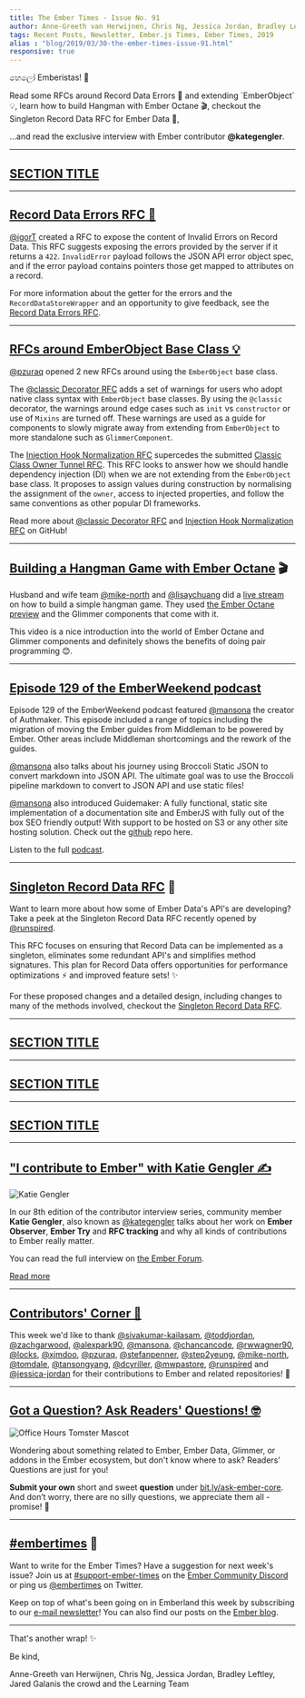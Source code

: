```yaml
---
title: The Ember Times - Issue No. 91
author: Anne-Greeth van Herwijnen, Chris Ng, Jessica Jordan, Bradley Leftley, Jared Galanis the crowd
tags: Recent Posts, Newsletter, Ember.js Times, Ember Times, 2019
alias : "blog/2019/03/30-the-ember-times-issue-91.html"
responsive: true
---
```


හෙලෝ Emberistas! 🐹

<SOME-INTRO-HERE-TO-KEEP-THEM-SUBSCRIBERS-READING>
<!--alex ignore hangman-hangwoman-->
Read some RFCs around Record Data Errors 📇 and extending `EmberObject` 💡, learn how to build Hangman with Ember Octane 🎬, checkout the Singleton Record Data RFC for Ember Data 💾,


...and read the exclusive interview with Ember contributor **@kategengler**.

---

## [SECTION TITLE](#section-url)


---

## [Record Data Errors RFC 📇](https://github.com/emberjs/rfcs/pull/465)

<!--alex ignore invalid-->
[@igorT](https://github.com/igorT) created a RFC to expose the content of Invalid Errors on Record Data. This RFC suggests exposing the errors provided by the server if it returns a `422`. `InvalidError` payload follows the JSON API error object spec, and if the error payload contains pointers those get mapped to attributes on a record.

For more information about the getter for the errors and the `RecordDataStoreWrapper` and an opportunity to give feedback, see the [Record Data Errors RFC](https://github.com/emberjs/rfcs/pull/465).

---

## [RFCs around EmberObject Base Class 💡](https://github.com/emberjs/rfcs/pulls)

[@pzuraq](https://github.com/pzuraq) opened 2 new RFCs around using the `EmberObject` base class.

The [@classic Decorator RFC](https://github.com/emberjs/rfcs/pull/468) adds a set of warnings for users who adopt native class syntax with `EmberObject` base classes. By using the `@classic` decorator, the warnings around edge cases such as `init` vs `constructor` or use of `Mixins` are turned off. These warnings are used as a guide for components to slowly migrate away from extending from `EmberObject` to more standalone such as `GlimmerComponent`.

The [Injection Hook Normalization RFC](https://github.com/emberjs/rfcs/pull/467) supercedes the submitted [Classic Class Owner Tunnel RFC](https://github.com/emberjs/rfcs/pull/451). This RFC looks to answer how we should handle dependency injection (DI) when we are not extending from the `EmberObject` base class. It proposes to assign values during construction by normalising the assignment of the `owner`, access to injected properties, and follow the same conventions as other popular DI frameworks.

Read more about [@classic Decorator RFC](https://github.com/emberjs/rfcs/pull/468) and [Injection Hook Normalization RFC](https://github.com/emberjs/rfcs/pull/467) on GitHub!

---

<!--alex ignore hangman-hangwoman-->
## [Building a Hangman Game with Ember Octane](https://www.twitch.tv/videos/400723351) 🎬

<!--alex ignore hangman-hangwoman-->
Husband and wife team [@mike-north](https://github.com/mike-north) and [@lisaychuang](https://github.com/lisaychuang) did a [live stream](https://www.twitch.tv/videos/400723351) on how to build a simple hangman game. They used [the Ember Octane preview](https://emberjs.com/editions/octane/) and the Glimmer components that come with it.

This video is a nice introduction into the world of Ember Octane and Glimmer components and definitely shows the benefits of doing pair programming 😊.

---

## [Episode 129 of the EmberWeekend podcast](https://emberweekend.com/episodes/empress-the-ember-press)

<!--alex ignore middleman-middlewoman-->
Episode 129 of the EmberWeekend podcast featured [@mansona](https://github.com/mansona) the creator of Authmaker. This episode included a range of topics including the migration of moving the Ember guides from Middleman to be powered by Ember. Other areas include Middleman shortcomings and the rework of the guides.

[@mansona](https://github.com/mansona) also talks about his journey using Broccoli Static JSON to convert markdown into JSON API. The ultimate goal was to use the Broccoli pipeline markdown to convert to JSON API and use static files!

[@mansona](https://github.com/mansona) also introduced Guidemaker:  A fully functional, static site implementation of a documentation site and EmberJS with fully out of the box SEO friendly output! With support to be hosted on S3 or any other site hosting solution. Check out the [github](https://github.com/empress/guidemaker) repo here.

Listen to the full [podcast]( https://emberweekend.com/episodes/empress-the-ember-press).

---

## [Singleton Record Data RFC](https://github.com/emberjs/rfcs/pull/461) 💾
Want to learn more about how some of Ember Data's API's are developing? Take a peek at the Singleton Record Data RFC recently opened by [@runspired](https://github.com/runspired).

This RFC focuses on ensuring that Record Data can be implemented as a singleton, eliminates some redundant API's and simplifies method signatures. This plan for Record Data offers opportunities for performance optimizations ⚡️ and improved feature sets! ✨

For these proposed changes and a detailed design, including changes to many of the methods involved, checkout the [Singleton Record Data RFC](https://github.com/emberjs/rfcs/pull/461).

---

## [SECTION TITLE](#section-url)

---

## [SECTION TITLE](#section-url)


---

## [SECTION TITLE](#section-url)


---

## ["I contribute to Ember" with Katie Gengler ✍️](https://discuss.emberjs.com/t/i-contribute-to-ember-with-katie-gengler/16374)

<div class="float-right padded portrait-frame">
  <img alt="Katie Gengler" title="Katie Gengler - Contributor to Ember" src="/images/blog/emberjstimes/kategengler.jpeg" />
</div>

In our 8th edition of the contributor interview series, community member **Katie Gengler**, also known as [@kategengler](https://github.com/kategengler) talks about her work on **Ember Observer**, **Ember Try** and **RFC tracking** and why all kinds of contributions to Ember really matter.

You can read the full interview on [the Ember Forum](https://discuss.emberjs.com/t/i-contribute-to-ember-with-katie-gengler/16374).

<a class="ember-button ember-button--centered" href="https://discuss.emberjs.com/t/i-contribute-to-ember-with-katie-gengler/16374">Read more</a>

---


## [Contributors' Corner 👏](https://guides.emberjs.com/release/contributing/repositories/)

<p>This week we'd like to thank <a href="https://github.com/sivakumar-kailasam" target="gh-user">@sivakumar-kailasam</a>, <a href="https://github.com/toddjordan" target="gh-user">@toddjordan</a>, <a href="https://github.com/zachgarwood" target="gh-user">@zachgarwood</a>, <a href="https://github.com/alexpark90" target="gh-user">@alexpark90</a>, <a href="https://github.com/mansona" target="gh-user">@mansona</a>, <a href="https://github.com/chancancode" target="gh-user">@chancancode</a>, <a href="https://github.com/rwwagner90" target="gh-user">@rwwagner90</a>, <a href="https://github.com/locks" target="gh-user">@locks</a>, <a href="https://github.com/xjmdoo" target="gh-user">@xjmdoo</a>, <a href="https://github.com/pzuraq" target="gh-user">@pzuraq</a>, <a href="https://github.com/stefanpenner" target="gh-user">@stefanpenner</a>, <a href="https://github.com/step2yeung" target="gh-user">@step2yeung</a>, <a href="https://github.com/mike-north" target="gh-user">@mike-north</a>, <a href="https://github.com/tomdale" target="gh-user">@tomdale</a>, <a href="https://github.com/tansongyang" target="gh-user">@tansongyang</a>, <a href="https://github.com/dcyriller" target="gh-user">@dcyriller</a>, <a href="https://github.com/mwpastore" target="gh-user">@mwpastore</a>, <a href="https://github.com/runspired" target="gh-user">@runspired</a> and <a href="https://github.com/jessica-jordan" target="gh-user">@jessica-jordan</a>  for their contributions to Ember and related repositories! 💖</p>

---

## [Got a Question? Ask Readers' Questions! 🤓](https://docs.google.com/forms/d/e/1FAIpQLScqu7Lw_9cIkRtAiXKitgkAo4xX_pV1pdCfMJgIr6Py1V-9Og/viewform)

<div class="blog-row">
  <img class="float-right small transparent padded" alt="Office Hours Tomster Mascot" title="Readers' Questions" src="/images/tomsters/officehours.png" />

  <p>Wondering about something related to Ember, Ember Data, Glimmer, or addons in the Ember ecosystem, but don't know where to ask? Readers’ Questions are just for you!</p>

<p><strong>Submit your own</strong> short and sweet <strong>question</strong> under <a href="https://bit.ly/ask-ember-core" target="rq">bit.ly/ask-ember-core</a>. And don’t worry, there are no silly questions, we appreciate them all - promise! 🤞</p>

</div>

---

## [#embertimes](https://emberjs.com/blog/tags/newsletter.html) 📰

Want to write for the Ember Times? Have a suggestion for next week's issue? Join us at [#support-ember-times](https://discordapp.com/channels/480462759797063690/485450546887786506) on the [Ember Community Discord](https://discordapp.com/invite/zT3asNS) or ping us [@embertimes](https://twitter.com/embertimes) on Twitter.

Keep on top of what's been going on in Emberland this week by subscribing to our [e-mail newsletter](https://the-emberjs-times.ongoodbits.com/)! You can also find our posts on the [Ember blog](https://emberjs.com/blog/tags/newsletter.html).

---


That's another wrap! ✨

Be kind,

Anne-Greeth van Herwijnen, Chris Ng, Jessica Jordan, Bradley Leftley, Jared Galanis the crowd and the Learning Team
